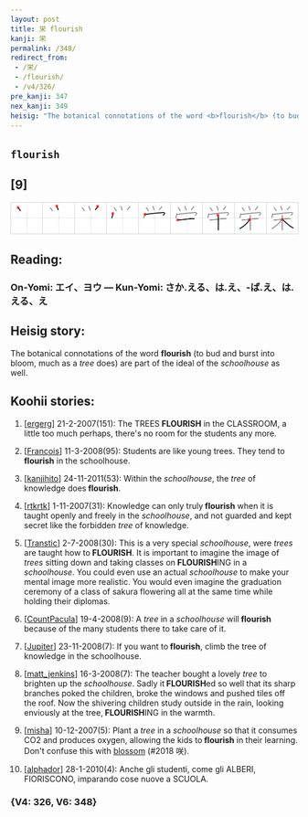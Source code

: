 ```yaml
---
layout: post
title: 栄 flourish
kanji: 栄
permalink: /348/
redirect_from:
 - /栄/
 - /flourish/
 - /v4/326/
pre_kanji: 347
nex_kanji: 349
heisig: "The botanical connotations of the word <b>flourish</b> (to bud and burst into bloom, much as a <i>tree</i> does) are part of the ideal of the <i>schoolhouse</i> as well."
---
```


## `flourish`

## [9]

<div class="stroke"><img src="../images/E6A084.png" /></div>

## Reading:

### On-Yomi: エイ、ヨウ &mdash; Kun-Yomi: さか.える、は.え、-ば.え、は.える、え

## Heisig story:

The botanical connotations of the word <b>flourish</b> (to bud and burst into bloom, much as a <i>tree</i> does) are part of the ideal of the <i>schoolhouse</i> as well.

## Koohii stories:

1) [<a href="http://kanji.koohii.com/profile/ergerg">ergerg</a>] 21-2-2007(151): The TREES<strong> FLOURISH</strong> in the CLASSROOM, a little too much perhaps, there&#039;s no room for the students any more.

2) [<a href="http://kanji.koohii.com/profile/Francois">Francois</a>] 11-3-2008(95): Students are like young trees. They tend to<strong> flourish</strong> in the schoolhouse.

3) [<a href="http://kanji.koohii.com/profile/kanjihito">kanjihito</a>] 24-11-2011(53): Within the <em>schoolhouse</em>, the <em>tree</em> of knowledge does<strong> flourish</strong>.

4) [<a href="http://kanji.koohii.com/profile/rtkrtk">rtkrtk</a>] 1-11-2007(31): Knowledge can only truly<strong> flourish</strong> when it is taught openly and freely in the <em>schoolhouse</em>, and not guarded and kept secret like the forbidden <em>tree</em> of knowledge.

5) [<a href="http://kanji.koohii.com/profile/Transtic">Transtic</a>] 2-7-2008(30): This is a very special <em>schoolhouse</em>, were <em>trees</em> are taught how to<strong> FLOURISH</strong>. It is important to imagine the image of <em>trees</em> sitting down and taking classes on<strong> FLOURISH</strong>ING in a <em>schoolhouse</em>. You could even use an actual <em>schoolhouse</em> to make your mental image more realistic. You would even imagine the graduation ceremony of a class of sakura flowering all at the same time while holding their diplomas.

6) [<a href="http://kanji.koohii.com/profile/CountPacula">CountPacula</a>] 19-4-2008(9): A <em>tree</em> in a <em>schoolhouse</em> will<strong> flourish</strong> because of the many students there to take care of it.

7) [<a href="http://kanji.koohii.com/profile/Jupiter">Jupiter</a>] 23-11-2008(7): If you want to<strong> flourish</strong>, climb the tree of knowledge in the schoolhouse.

8) [<a href="http://kanji.koohii.com/profile/matt_jenkins">matt_jenkins</a>] 16-3-2008(7): The teacher bought a lovely <em>tree</em> to brighten up the <em>schoolhouse</em>. Sadly it<strong> FLOURISH</strong>ed so well that its sharp branches poked the children, broke the windows and pushed tiles off the roof. Now the shivering children study outside in the rain, looking enviously at the tree,<strong> FLOURISH</strong>ING in the warmth.

9) [<a href="http://kanji.koohii.com/profile/misha">misha</a>] 10-12-2007(5): Plant a <em>tree</em> in a <em>schoolhouse</em> so that it consumes CO2 and produces oxygen, allowing the kids to<strong> flourish</strong> in their learning. Don&#039;t confuse this with <a href="../v4/2018">blossom</a> (#2018 咲).

10) [<a href="http://kanji.koohii.com/profile/alphador">alphador</a>] 28-1-2010(4): Anche gli studenti, come gli ALBERI, FIORISCONO, imparando cose nuove a SCUOLA.

### {V4: 326, V6: 348}
